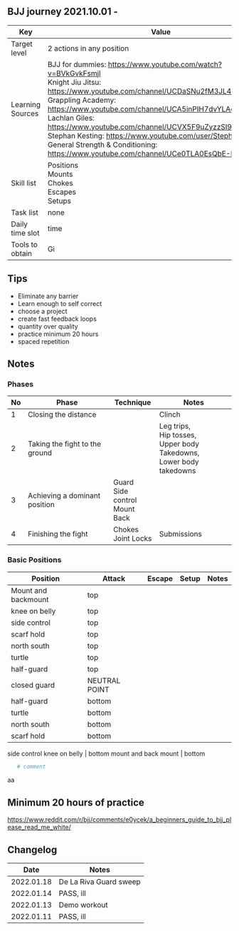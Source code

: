 ## BJJ journey 2021.10.01 - 
Key | Value
---- | ----
Target level | 2 actions in any position
Learning Sources | BJJ for dummies: https://www.youtube.com/watch?v=BVkGvkFsmjI <br /> Knight Jiu Jitsu: https://www.youtube.com/channel/UCDaSNu2fM3JL4VdlSwcFtOw <br /> Grappling Academy: https://www.youtube.com/channel/UCA5inPIH7dvYLAcAg5Wt8mg <br /> Lachlan Giles: https://www.youtube.com/channel/UCVX5F9uZyzzSI9juQRp_2Hw <br /> Stephan Kesting: https://www.youtube.com/user/StephanKesting <br /> General Strength & Conditioning: https://www.youtube.com/channel/UCe0TLA0EsQbE-MjuHXevj2A <br />
Skill list | Positions <br /> Mounts <br /> Chokes <br /> Escapes <br /> Setups <br /> 
Task list | none
Daily time slot | time
Tools to obtain | Gi <br />


## Tips
- Eliminate any barrier
- Learn enough to self correct
- choose a project
- create fast feedback loops
- quantity over quality
- practice minimum 20 hours
- spaced repetition

## Notes

### Phases
No |Phase | Technique | Notes 
---- | ---- | ----| ----
1 | Closing the distance | | Clinch
2 | Taking the fight to the ground | | Leg trips,  <br />Hip tosses,  <br />Upper body Takedowns,  <br />Lower body takedowns <br />
3 | Achieving a dominant position | Guard <br /> Side control <br /> Mount <br /> Back <br /> |
4 | Finishing the fight | Chokes <br /> Joint Locks <br /> | Submissions

### Basic Positions
Position | Attack | Escape | Setup | Notes 
---- | ----| ---- | ----| ----
Mount and backmount | top
knee on belly | top
side control | top
scarf hold | top
north south | top
turtle | top
half-guard | top
closed guard | NEUTRAL POINT
half-guard | bottom
turtle | bottom
north south | bottom
scarf hold | bottom
side control
knee on belly | bottom
mount and back mount | bottom


```bash
   # comment
```

aa

## Minimum 20 hours of practice
https://www.reddit.com/r/bjj/comments/e0ycek/a_beginners_guide_to_bjj_please_read_me_white/

## Changelog
Date | Notes
---- | ----
2022.01.18 | De La Riva Guard sweep
2022.01.14 | PASS, ill
2022.01.13 | Demo workout
2022.01.11 | PASS, ill


